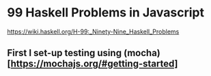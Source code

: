 # 99 Haskell Problems in Javascript

https://wiki.haskell.org/H-99:_Ninety-Nine_Haskell_Problems

## First I set-up testing using (mocha)[https://mochajs.org/#getting-started]
